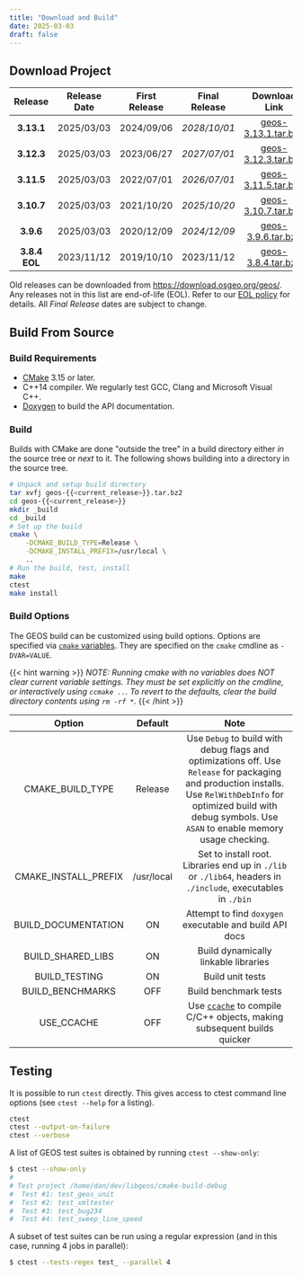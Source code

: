 ```yaml
---
title: "Download and Build"
date: 2025-03-03
draft: false
---
```


## Download Project

| Release | Release Date | First Release | Final Release | Download Link | Changes |
| :--: | :--:| :--: |:--: | :--: | :--: |
|  **3.13.1** | 2025/03/03 | 2024/09/06 | *2028/10/01* | [geos-3.13.1.tar.bz2](https://download.osgeo.org/geos/geos-3.13.1.tar.bz2) | [Changes](https://github.com/libgeos/geos/blob/3.13.1/NEWS.md) |
|  **3.12.3** | 2025/03/03 | 2023/06/27 | *2027/07/01* | [geos-3.12.3.tar.bz2](https://download.osgeo.org/geos/geos-3.12.3.tar.bz2) | [Changes](https://github.com/libgeos/geos/blob/3.12.3/NEWS.md) |
|  **3.11.5** | 2025/03/03 | 2022/07/01 | *2026/07/01* | [geos-3.11.5.tar.bz2](https://download.osgeo.org/geos/geos-3.11.5.tar.bz2) | [Changes](https://github.com/libgeos/geos/blob/3.11.5/NEWS.md) |
|  **3.10.7** | 2025/03/03 | 2021/10/20 | *2025/10/20* | [geos-3.10.7.tar.bz2](https://download.osgeo.org/geos/geos-3.10.7.tar.bz2) | [Changes](https://github.com/libgeos/geos/blob/3.10.7/NEWS)
|  **3.9.6**  | 2025/03/03 | 2020/12/09 | *2024/12/09* | [geos-3.9.6.tar.bz2](https://download.osgeo.org/geos/geos-3.9.6.tar.bz2) | [Changes](https://github.com/libgeos/geos/blob/3.9.6/NEWS) |
|  **3.8.4 EOL** | 2023/11/12 |  2019/10/10 | 2023/11/12 | [geos-3.8.4.tar.bz2](https://download.osgeo.org/geos/geos-3.8.4.tar.bz2) | [Changes](https://github.com/libgeos/geos/blob/3.8.4/NEWS) |

Old releases can be downloaded from https://download.osgeo.org/geos/.  Any releases not in this list are end-of-life (EOL). Refer to our [EOL policy](/project/rfcs/rfc11/) for details. All *Final Release* dates are subject to change.


## Build From Source

### Build Requirements

* [CMake](https://cmake.org/download/) 3.15 or later.
* C++14 compiler. We regularly test GCC, Clang and Microsoft Visual C++.
* [Doxygen](https://www.doxygen.nl/) to build the API documentation.

### Build

Builds with CMake are done "outside the tree" in a build directory either *in* the source tree or *next* to it.  The following shows building into a directory in the source tree.

```bash
# Unpack and setup build directory
tar xvfj geos-{{<current_release>}}.tar.bz2
cd geos-{{<current_release>}}
mkdir _build
cd _build
# Set up the build
cmake \
    -DCMAKE_BUILD_TYPE=Release \
    -DCMAKE_INSTALL_PREFIX=/usr/local \
    ..
# Run the build, test, install
make
ctest
make install
```


### Build Options

The GEOS build can be customized using build options.
Options are specified via [`cmake` variables](https://cmake.org/cmake/help/latest/manual/cmake-variables.7.html).
They are specified on the `cmake` cmdline as `-DVAR=VALUE`.

{{< hint warning >}}
*NOTE: Running cmake with no variables does NOT clear current variable settings. They must be set explicitly on the cmdline, or interactively using `ccmake ..`. To revert to the defaults, clear the build directory contents using `rm -rf *`.*
{{< /hint >}}

| Option               | Default    | Note  |
| :------------------: | :--------: | :---: |
| CMAKE_BUILD_TYPE     | Release    | Use `Debug` to build with debug flags and optimizations off. Use `Release` for packaging and production installs. Use `RelWithDebInfo` for optimized build with debug symbols. Use `ASAN` to enable memory usage checking. |
| CMAKE_INSTALL_PREFIX | /usr/local | Set to install root. Libraries end up in `./lib` or `./lib64`, headers in `./include`, executables in `./bin` |
| BUILD_DOCUMENTATION  | ON         | Attempt to find `doxygen` executable and build API docs |
| BUILD_SHARED_LIBS    | ON         | Build dynamically linkable libraries |
| BUILD_TESTING        | ON         | Build unit tests |
| BUILD_BENCHMARKS     | OFF        | Build benchmark tests |
| USE_CCACHE           | OFF        | Use [`ccache`](https://ccache.dev/) to compile C/C++ objects, making subsequent builds quicker |



## Testing

It is possible to run `ctest` directly. This gives access to ctest command line options (see `ctest --help` for a listing).

```bash
ctest
ctest --output-on-failure
ctest --verbose
```

A list of GEOS test suites is obtained by running `ctest --show-only`:

```bash
$ ctest --show-only
#
# Test project /home/dan/dev/libgeos/cmake-build-debug
#  Test #1: test_geos_unit
#  Test #2: test_xmltester
#  Test #3: test_bug234
#  Test #4: test_sweep_line_speed
```

A subset of test suites can be run using a regular expression (and in this case, running 4 jobs in parallel):

```bash
$ ctest --tests-regex test_ --parallel 4
```
